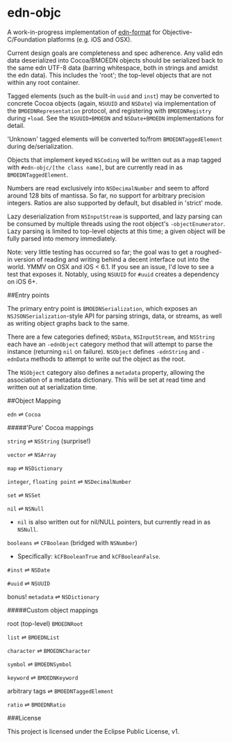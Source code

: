 edn-objc
========

A work-in-progress implementation of [edn-format](https://github.com/edn-format/edn) for Objective-C/Foundation platforms (e.g. iOS and OSX).

Current design goals are completeness and spec adherence. Any valid edn data deserialized into Cocoa/BMOEDN objects should be serialized back to the same edn UTF-8 data (barring whitespace, both in strings and amidst the edn data). This includes the 'root'; the top-level objects that are not within any root container.

Tagged elements (such as the built-in `uuid` and `inst`) may be converted to concrete Cocoa objects (again, `NSUUID` and `NSDate`) via implementation of the `BMOEDNRepresentation` protocol, and registering with `BMOEDNRegistry` during `+load`. See the `NSUUID+BMOEDN` and `NSDate+BMOEDN` implementations for detail.

'Unknown' tagged elements will be converted to/from `BMOEDNTaggedElement` during de/serialization. 

Objects that implement keyed `NSCoding` will be written out as a map tagged with `#edn-objc/[the class name]`, but are currently read in as `BMOEDNTaggedElement`.

Numbers are read exclusively into `NSDecimalNumber` and seem to afford around 128 bits of mantissa. So far, no support for arbitrary precision integers. Ratios are also supported by default, but disabled in 'strict' mode.

Lazy deserialization from `NSInputStream` is supported, and lazy parsing can be consumed by multiple threads using the root object's `-objectEnumerator`. Lazy parsing is limited to top-level objects at this time; a given object will be fully parsed into memory immediately.

Note: very little testing has occurred so far; the goal was to get a roughed-in version of reading and writing behind a decent interface out into the world. YMMV on OSX and iOS < 6.1. If you see an issue, I'd love to see a test that exposes it. Notably, using `NSUUID` for `#uuid` creates a dependency on iOS 6+.

##Entry points

The primary entry point is `BMOEDNSerialization`, which exposes an `NSJSONSerialization`-style API for parsing strings, data, or streams, as well as writing object graphs back to the same.

There are a few categories defined; `NSData`, `NSInputStream`, and `NSString` each have an `-ednObject` category method that will attempt to parse the instance (returning `nil` on failure). `NSObject` defines `-ednString` and `-ednData` methods to attempt to write out the object as the root. 

The `NSObject` category also defines a `metadata` property, allowing the association of a metadata dictionary. This will be set at read time and written out at serialization time.

##Object Mapping

`edn` ⇌ `Cocoa`

#####'Pure' Cocoa mappings

`string` ⇌ `NSString` (surprise!)

`vector` ⇌ `NSArray`

`map` ⇌ `NSDictionary`

`integer`, `floating point` ⇌ `NSDecimalNumber`

`set` ⇌ `NSSet`

`nil` ⇌ `NSNull`

* `nil` is also written out for nil/NULL pointers, but currently read in as `NSNull`. 

`booleans` ⇌ `CFBoolean` (bridged with `NSNumber`)

* Specifically: `kCFBooleanTrue` and `kCFBooleanFalse`.

`#inst` ⇌ `NSDate`

`#uuid` ⇌ `NSUUID`

bonus! `metadata` ⇌ `NSDictionary`

#####Custom object mappings

root (top-level)  `BMOEDNRoot`

`list` ⇌ `BMOEDNList`

`character` ⇌ `BMOEDNCharacter`

`symbol` ⇌ `BMOEDNSymbol`

`keyword` ⇌ `BMOEDNKeyword`

arbitrary tags ⇌ `BMOEDNTaggedElement`

`ratio` ⇌ `BMOEDNRatio`


###License

This project is licensed under the Eclipse Public License, v1.
